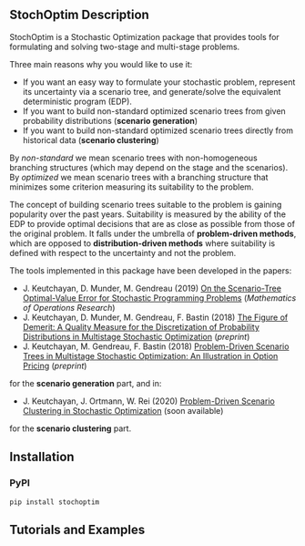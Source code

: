 ## StochOptim Description
StochOptim is a Stochastic Optimization package that provides tools for formulating and solving two-stage and 
multi-stage problems.

Three main reasons why you would like to use it:
* If you want an easy way to formulate your stochastic problem, represent its uncertainty via a scenario tree, 
and generate/solve the equivalent deterministic program (EDP).
* If you want to build non-standard optimized scenario trees from given probability distributions (**scenario generation**)
* If you want to build non-standard optimized scenario trees directly from historical data (**scenario clustering**)

By *non-standard* we mean scenario trees with non-homogeneous branching structures (which may depend on the stage and 
the scenarios). \
By *optimized* we mean scenario trees with a branching structure that minimizes some criterion measuring its 
suitability to the problem.

The concept of building scenario trees suitable to the problem is gaining popularity over the past years. 
Suitability is measured by the ability of the EDP to provide optimal decisions that are as close as possible from those 
of the original problem. It falls under the umbrella of **problem-driven methods**, which are opposed to 
**distribution-driven methods** where suitability is defined with respect to the uncertainty and not the problem. 

The tools implemented in this package have been developed in the papers: 
* J. Keutchayan, D. Munder, M. Gendreau (2019) [On the Scenario-Tree Optimal-Value Error for Stochastic Programming Problems](https://pubsonline.informs.org/doi/10.1287/moor.2019.1043) (*Mathematics of Operations Research*)
* J. Keutchayan, D. Munder, M. Gendreau, F. Bastin (2018) [The Figure of Demerit: A Quality Measure for the Discretization of Probability Distributions in Multistage Stochastic Optimization](https://www.researchgate.net/profile/Julien_Keutchayan/publication/322644958_The_Figure_of_Demerit_A_Quality_Measure_for_the_Discretization_of_Probability_Distributions_in_Multistage_Stochastic_Optimization/links/5bdcddd14585150b2b9a4b82/The-Figure-of-Demerit-A-Quality-Measure-for-the-Discretization-of-Probability-Distributions-in-Multistage-Stochastic-Optimization.pdf) (*preprint*)
* J. Keutchayan, M. Gendreau, F. Bastin (2018) [Problem-Driven Scenario Trees in Multistage Stochastic Optimization: An Illustration in Option Pricing](https://www.researchgate.net/profile/Julien_Keutchayan/publication/328703934_Problem-Driven_Scenario_Trees_in_Multistage_Stochastic_Optimization_An_Illustration_in_Option_Pricing/links/5bdcde684585150b2b9a4b89/Problem-Driven-Scenario-Trees-in-Multistage-Stochastic-Optimization-An-Illustration-in-Option-Pricing.pdf) (*preprint*)

for the **scenario generation** part, and in:
* J. Keutchayan, J. Ortmann, W. Rei (2020) [Problem-Driven Scenario Clustering in Stochastic Optimization]() (soon available)

for the **scenario clustering** part. 

## Installation

### PyPI

`pip install stochoptim`

## Tutorials and Examples